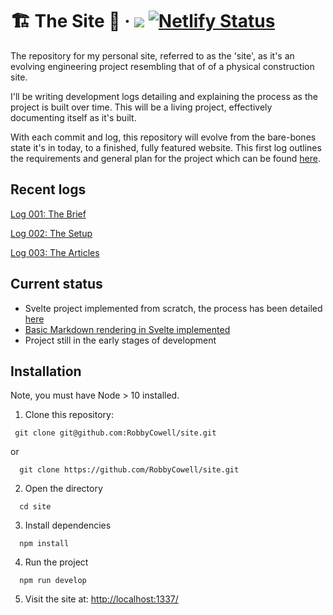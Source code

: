 
# 🏗 The Site 🚧  · <a href="https://suspicious-clarke-09d8cc.netlify.app/"><img src="https://img.shields.io/website?down_color=red&down_message=offline&label=construction%20site&style=flat-square&up_color=green&up_message=online&url=https%3A%2F%2Fsuspicious-clarke-09d8cc.netlify.app%2F"/></a>  [![Netlify Status](https://api.netlify.com/api/v1/badges/efe8120d-4c36-47c1-b3cc-ca1fb523cafd/deploy-status)](https://app.netlify.com/sites/suspicious-clarke-09d8cc/deploys) 
The repository for my personal site, referred to as the 'site', as it's an evolving engineering project resembling that of of a physical construction site.

I'll be writing development logs detailing and explaining the process as the project is built over time. This will be a living project, effectively documenting itself as it's built.

With each commit and log, this repository will evolve from the bare-bones state it's in today, to a finished, fully featured website. This first log outlines the requirements and general plan for the project which can be found [here](./src/dispatches/001-the-brief.md).

## Recent logs
[Log 001: The Brief](./src/dispatches/001-the-brief.md)

[Log 002: The Setup](./src/dispatches/002-the-setup.md)

[Log 003: The Articles](./src/dispatches/003-the-articles.md)

## Current status
  - Svelte project implemented from scratch, the process has been detailed [here](./src/dispatches/002-the-setup.md)
  - [Basic Markdown rendering in Svelte implemented](./src/dispatches/003-the-articles.md)
  - Project still in the early stages of development

## Installation
Note, you must have Node > 10 installed.

1. Clone this repository:
 ```
  git clone git@github.com:RobbyCowell/site.git
``` 
  or 
```
  git clone https://github.com/RobbyCowell/site.git
```
2. Open the directory
```
  cd site
```
3. Install dependencies
```
  npm install
```
4. Run the project
```
  npm run develop
```

5. Visit the site at: [http://localhost:1337/](http://localhost:1337/)
